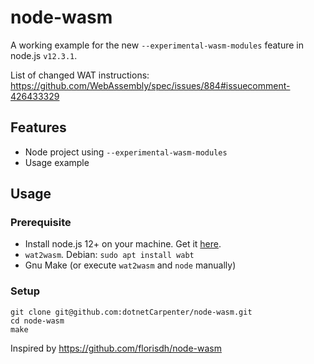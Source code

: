 # node-wasm
A working example for the new `--experimental-wasm-modules` feature in node.js `v12.3.1`.

List of changed WAT instructions: https://github.com/WebAssembly/spec/issues/884#issuecomment-426433329

## Features
- Node project using `--experimental-wasm-modules`
- Usage example

## Usage
### Prerequisite
- Install node.js 12+ on your machine. Get it [here](https://nodejs.org/).
- `wat2wasm`. Debian: `sudo apt install wabt`
- Gnu Make (or execute `wat2wasm` and `node` manually)

### Setup
```
git clone git@github.com:dotnetCarpenter/node-wasm.git
cd node-wasm
make
```


Inspired by https://github.com/florisdh/node-wasm
